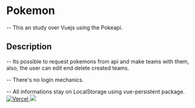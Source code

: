 # Pokemon

-- This an study over Vuejs using the Pokeapi.

## Description

-- Its possible to request pokemons from api and make teams with them, also, the user can edit end delete created teams.

-- There's no login mechanics.

-- All informations stay on LocalStorage using vue-persistent package.
<a href="https://pokedex-phi-woad.vercel.app/" target="_blank">
![Vercel](https://therealsujitk-vercel-badge.vercel.app/?app=pokedex-phi-woad.vercel.app)
 </a>
<a href="https://www.linkedin.com/in/leoalexdeveloper/" target="_blank"><img src="https://img.shields.io/badge/-LinkedIn-%230077B5?style=flat&logo=linkedin&logoColor=white" target="_blank"></a>
